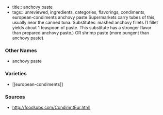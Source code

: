 - title:: anchovy paste
- tags:: unreviewed, ingredients, categories, flavorings, condiments, european-condiments
anchovy paste Supermarkets carry tubes of this, usually near the canned tuna. Substitutes: mashed anchovy fillets (1 fillet yields about 1 teaspoon of paste. This substitute has a stronger flavor than prepared anchovy paste.) OR shrimp paste (more pungent than anchovy paste).

### Other Names

* anchovy paste

### Varieties

* [[european-condiments]]

### Sources
* http://foodsubs.com/CondimntEur.html
